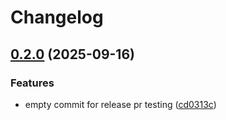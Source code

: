 # Changelog

## [0.2.0](https://github.com/gemini-cli-extensions/alloydb/compare/v0.1.0...v0.2.0) (2025-09-16)


### Features

* empty commit for release pr testing ([cd0313c](https://github.com/gemini-cli-extensions/alloydb/commit/cd0313c1be34e244d6eeaab1e1fbc7aa82aba6aa))
